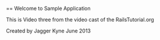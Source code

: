 == Welcome to Sample Application

This is Video three from the video cast of the RailsTutorial.org

Created by Jagger Kyne June 2013